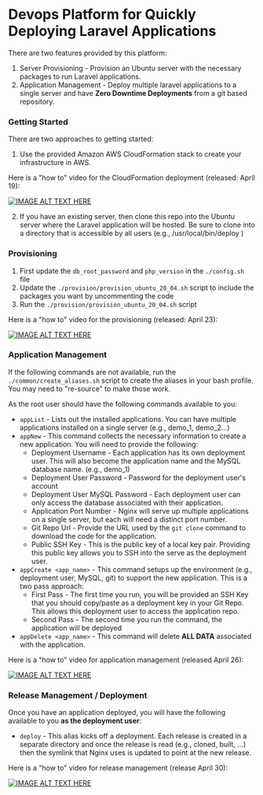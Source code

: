 # Devops Platform for Quickly Deploying Laravel Applications

There are two features provided by this platform:

1. Server Provisioning - Provision an Ubuntu server with the necessary packages to run Laravel applications.
2. Application Management - Deploy multiple laravel applications to a single server and have **Zero Downtime Deployments** from a git based repository.

### Getting Started
There are two approaches to getting started:
1. Use the provided Amazon AWS CloudFormation stack to create your infrastructure in AWS.

Here is a "how to" video for the CloudFormation deployment (released: April 19):

[![IMAGE ALT TEXT HERE](https://img.youtube.com/vi/7xOpxpdLcfI/0.jpg)](https://www.youtube.com/watch?v=7xOpxpdLcfI)

2. If you have an existing server, then clone this repo into the Ubuntu server where the Laravel application will be hosted. Be sure to clone into a directory that is accessible by all users (e.g., /usr/local/bin/deploy )

### Provisioning
1. First update the `db_root_password` and `php_version` in the `./config.sh` file
2. Update the `./provision/provision_ubuntu_20_04.sh` script to include the packages you want by uncommenting the code
3. Run the `./provision/provision_ubuntu_20_04.sh` script

Here is a "how to" video for the provisioning (released: April 23):

[![IMAGE ALT TEXT HERE](https://img.youtube.com/vi/abYcW8KjV3s/0.jpg)](https://www.youtube.com/watch?v=abYcW8KjV3s)

### Application Management
If the following commands are not available, run the `./common/create_aliases.sh` script to create the aliases in your bash profile. You may need to "re-source" to make those work.

As the root user should have the following commands available to you:
* `appList` - Lists out the installed applications. You can have multiple applications installed on a single server (e.g., demo_1, demo_2...)
* `appNew` - This command collects the necessary information to create a new application. You will need to provide the following:
  * Deployment Username - Each application has its own deployment user. This will also become the application name and the MySQL database name. (e.g., demo_1)
  * Deployment User Password - Password for the deployment user's account
  * Deployment User MySQL Password - Each deployment user can only access the database associated with their application.
  * Application Port Number - Nginx will serve up multiple applications on a single server, but each will need a distinct port number.
  * Git Repo Url - Provide the URL used by the `git clone` command to download the code for the application.
  * Public SSH Key - This is the public key of a local key pair. Providing this public key allows you to SSH into the serve as the deployment user.
* `appCreate <app_name>` - This command setups up the environment (e.g., deployment user, MySQL, git) to support the new application. This is a two pass approach:
  * First Pass - The first time you run, you will be provided an SSH Key that you should copy/paste as a deployment key in your Git Repo. This allows this deployment user to access the application repo.
  * Second Pass - The second time you run the command, the application will be deployed
* `appDelete <app_name>` - This command will delete **ALL DATA** associated with the application.

Here is a "how to" video for application management (released April 26):

[![IMAGE ALT TEXT HERE](https://img.youtube.com/vi/hK04PYM2X58/0.jpg)](https://www.youtube.com/watch?v=hK04PYM2X58)

### Release Management / Deployment
Once you have an application deployed, you will have the following available to you **as the deployment user**:
* `deploy` - This alias kicks off a deployment. Each release is created in a separate directory and once the release is read (e.g., cloned, built, ...) then the symlink that Nginx uses is updated to point at the new release.

Here is a "how to" video for release management (release April 30):

[![IMAGE ALT TEXT HERE](https://img.youtube.com/vi/sIkHxdaxnn4/0.jpg)](https://www.youtube.com/watch?v=sIkHxdaxnn4)
